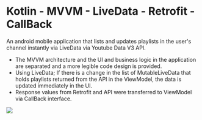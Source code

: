 # Kotlin - MVVM - LiveData - Retrofit - CallBack 


An android mobile application that lists and updates playlists in the user's channel instantly via LiveData via Youtube Data V3 API.
- The MVVM architecture and the UI and business logic in the application are separated and a more legible code design is provided.
- Using LiveData; If there is a change in the list of MutableLiveData that holds playlists returned from the API in the ViewModel, the data is updated immediately in the UI.
- Response values from Retrofit and API were transferred to ViewModel via CallBack interface.

![](https://i.resimyukle.xyz/bef52c.png)

